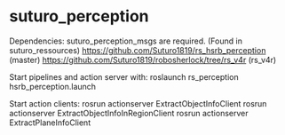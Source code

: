 # suturo_perception
Dependencies:
suturo_perception_msgs are required. (Found in suturo_ressources)
https://github.com/Suturo1819/rs_hsrb_perception (master)
https://github.com/Suturo1819/robosherlock/tree/rs_v4r (rs_v4r)

Start pipelines and action server with:
roslaunch rs_perception hsrb_perception.launch

Start action clients:
rosrun actionserver ExtractObjectInfoClient
rosrun actionserver ExtractObjectInfoInRegionClient
rosrun actionserver ExtractPlaneInfoClient
